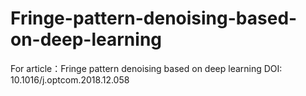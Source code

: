 # Fringe-pattern-denoising-based-on-deep-learning
For article：Fringe pattern denoising based on deep learning   DOI: 10.1016/j.optcom.2018.12.058
